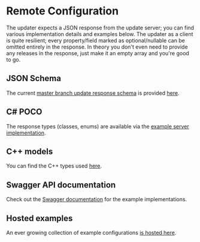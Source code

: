 # Remote Configuration

The updater expects a JSON response from the update server; you can find various implementation details and examples below. The updater as a client is quite resilient; every property/field marked as optional/nullable can be omitted entirely in the response. In theory you don't even need to provide any releases in the response, just make it an empty array and you're good to go.

## JSON Schema

The current [master branch update response schema](https://github.com/nefarius/Nefarius.Vicius.Abstractions) is provided [here](https://vicius.api.nefarius.systems/api/vicius/master/schema.json).

## C# POCO

The response types (classes, enums) are available via the [example server implementation](https://github.com/nefarius/vicius/blob/master/examples/server/Models).

## C++ models

You can find the C++ types used [here](https://github.com/nefarius/vicius/tree/master/src/models).

## Swagger API documentation

Check out the [Swagger documentation](https://vicius.api.nefarius.systems/swagger/index.html) for the example implementations.

## Hosted examples

An ever growing collection of example configurations [is hosted here](https://vicius.api.nefarius.systems/swagger/index.html#/Examples).
